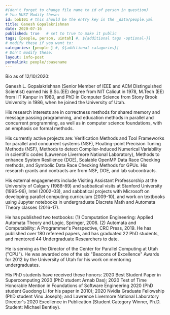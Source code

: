 ```yaml
---
#(don't forget to change file name to id of person in question)
# You MUST Modify these:
id: bob101 # this should be the entry key in the _data/people.yml
title: Ganesh Gopalakrishnan
date: 2020-07-16
published: true   # set to true to make it public
tags: [people, person, uintah] #, ${additional tags -optional-}]
# modify these if you want to:
categories: [people ] #, ${additional catagories}]
# Don't modify these:
layout: info-post
permalink: people/:basename
---
```


<!-- Comments for MD are like this -->

Bio as of 12/10/2020:

Ganesh L. Gopalakrishnan (Senior Member of IEEE and ACM Distinguished
Scientist) earned his B.Sc.(EE) degree from NIT Calicut in 1978,
M.Tech (EE) from IIT Kanpur in 1980, and PhD in Computer Science from
Stony Brook University in 1986, when he joined the University of Utah.

His research interests are in correctness methods for shared memory
and message passing programming, and education methods in parallel and
concurrent programming, as well as in computer science foundations,
with an emphasis on formal methods.

His currently active projects are: Verification Methods and Tool
Frameworks for parallel and concurrent systems (NSF), Floating-point
Precision Tuning Methods (NSF), Methods to detect Compiler-Induced
Numerical Variability in scientific codes (Lawrence Livermore National
Laboratory), Methods to enhance System Resilience (DOE), Scalable
OpenMP Data Race Checking methods, and Symbolic Data Race Checking
Methods for GPUs.  His research grants and contracts are from NSF,
DOE, and lab subcontracts.

His external engagements include Visiting Assistant Professorship at
the University of Calgary (1988-89) and sabbatical visits at Stanford
University (1995-96), Intel (2002-03), and sabbatical projects with
Microsoft on developing parallel computing curriculum (2009-10), and
work on textbooks using Jupyter notebooks in undergraduate Discrete
Math and Automata Theory classes (2016-17).

He has published two textbooks: (1) Computation Engineering: Applied
Automata Theory and Logic, Springer, 2006. (2) Automata and
Computability: A Programmer's Perspective, CRC Press, 2019. He has
published over 180 refereed papers, and has graduated 22 PhD students,
and mentored 44 Undergraduate Researchers to date.

He is serving as the Director of the Center for Parallel Computing at
Utah ("CPU").  He was awarded one of the six "Beacons of Excellence"
Awards for 2012 by the University of Utah for his work on mentoring
undergraduates.

His PhD students have received these honors: 2020 Best Student Paper
in Supercomputing 2020 (PhD student Arnab Das); 2020 Test of Time
Honorable Mention in Foundations of Software Engineering 2020 (PhD
student Guodong Li for his paper in 2010); 2020 Nvidia Graduate
Fellowship (PhD student Vinu Joseph); and Lawrence Livermore National
Laboratory Director's 2020 Excellence in Publication (Student Category
Winner, Ph.D. Student: Michael Bentley).

